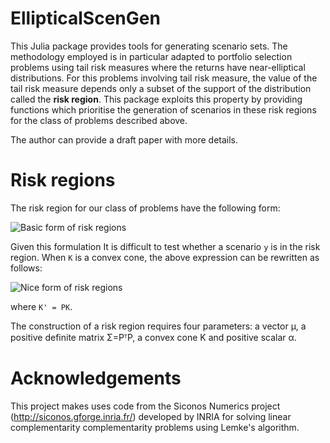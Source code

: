 # EllipticalScenGen

This Julia package provides tools for generating scenario sets. The methodology employed is in particular adapted to portfolio selection problems using tail risk measures where the returns have near-elliptical distributions. For this problems involving tail risk measure, the value of the tail risk measure depends only a subset of the support of the distribution called the **risk region**. This package exploits this property by providing functions which prioritise the generation of scenarios in these risk regions for the class of problems described above.

The author can provide a draft paper with more details.

# Risk regions

The risk region for our class of problems have the following form:

![Basic form of risk regions](https://bitbucket.org/fairbrot/ellipticalscengen.jl/raw/master/docs/riskregion1.png "Formula for risk regions")

Given this formulation It is difficult to test whether a scenario `y` is in the risk region. When `K` is a convex cone, the above expression can be rewritten as follows:

![Nice form of risk regions](https://bitbucket.org/fairbrot/ellipticalscengen.jl/raw/master/docs/riskregion2.png "Nice formula for risk regions")

where `K' = PK`.

The construction of a risk region requires four parameters: a vector μ, a positive definite matrix Σ=PᵀP, a convex cone K and positive scalar α.

# Acknowledgements

This project makes uses code from the Siconos Numerics project
(http://siconos.gforge.inria.fr/) developed by INRIA for solving
linear complementarity complementarity problems using Lemke's
algorithm.